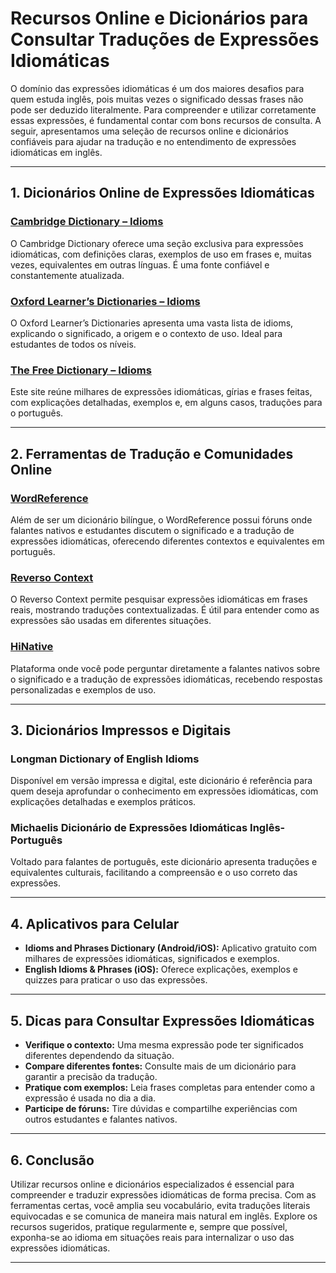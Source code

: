 
# Recursos Online e Dicionários para Consultar Traduções de Expressões Idiomáticas

O domínio das expressões idiomáticas é um dos maiores desafios para quem estuda inglês, pois muitas vezes o significado dessas frases não pode ser deduzido literalmente. Para compreender e utilizar corretamente essas expressões, é fundamental contar com bons recursos de consulta. A seguir, apresentamos uma seleção de recursos online e dicionários confiáveis para ajudar na tradução e no entendimento de expressões idiomáticas em inglês.

---

## 1. **Dicionários Online de Expressões Idiomáticas**

### [Cambridge Dictionary – Idioms](https://dictionary.cambridge.org/dictionary/english/idioms)
O Cambridge Dictionary oferece uma seção exclusiva para expressões idiomáticas, com definições claras, exemplos de uso em frases e, muitas vezes, equivalentes em outras línguas. É uma fonte confiável e constantemente atualizada.

### [Oxford Learner’s Dictionaries – Idioms](https://www.oxfordlearnersdictionaries.com/definition/english/idiom)
O Oxford Learner’s Dictionaries apresenta uma vasta lista de idioms, explicando o significado, a origem e o contexto de uso. Ideal para estudantes de todos os níveis.

### [The Free Dictionary – Idioms](https://idioms.thefreedictionary.com/)
Este site reúne milhares de expressões idiomáticas, gírias e frases feitas, com explicações detalhadas, exemplos e, em alguns casos, traduções para o português.

---

## 2. **Ferramentas de Tradução e Comunidades Online**

### [WordReference](https://www.wordreference.com/)
Além de ser um dicionário bilíngue, o WordReference possui fóruns onde falantes nativos e estudantes discutem o significado e a tradução de expressões idiomáticas, oferecendo diferentes contextos e equivalentes em português.

### [Reverso Context](https://context.reverso.net/traducao/ingles-portugues/)
O Reverso Context permite pesquisar expressões idiomáticas em frases reais, mostrando traduções contextualizadas. É útil para entender como as expressões são usadas em diferentes situações.

### [HiNative](https://hinative.com/)
Plataforma onde você pode perguntar diretamente a falantes nativos sobre o significado e a tradução de expressões idiomáticas, recebendo respostas personalizadas e exemplos de uso.

---

## 3. **Dicionários Impressos e Digitais**

### **Longman Dictionary of English Idioms**
Disponível em versão impressa e digital, este dicionário é referência para quem deseja aprofundar o conhecimento em expressões idiomáticas, com explicações detalhadas e exemplos práticos.

### **Michaelis Dicionário de Expressões Idiomáticas Inglês-Português**
Voltado para falantes de português, este dicionário apresenta traduções e equivalentes culturais, facilitando a compreensão e o uso correto das expressões.

---

## 4. **Aplicativos para Celular**

- **Idioms and Phrases Dictionary (Android/iOS):** Aplicativo gratuito com milhares de expressões idiomáticas, significados e exemplos.
- **English Idioms & Phrases (iOS):** Oferece explicações, exemplos e quizzes para praticar o uso das expressões.

---

## 5. **Dicas para Consultar Expressões Idiomáticas**

- **Verifique o contexto:** Uma mesma expressão pode ter significados diferentes dependendo da situação.
- **Compare diferentes fontes:** Consulte mais de um dicionário para garantir a precisão da tradução.
- **Pratique com exemplos:** Leia frases completas para entender como a expressão é usada no dia a dia.
- **Participe de fóruns:** Tire dúvidas e compartilhe experiências com outros estudantes e falantes nativos.

---

## 6. **Conclusão**

Utilizar recursos online e dicionários especializados é essencial para compreender e traduzir expressões idiomáticas de forma precisa. Com as ferramentas certas, você amplia seu vocabulário, evita traduções literais equivocadas e se comunica de maneira mais natural em inglês. Explore os recursos sugeridos, pratique regularmente e, sempre que possível, exponha-se ao idioma em situações reais para internalizar o uso das expressões idiomáticas.

---
```